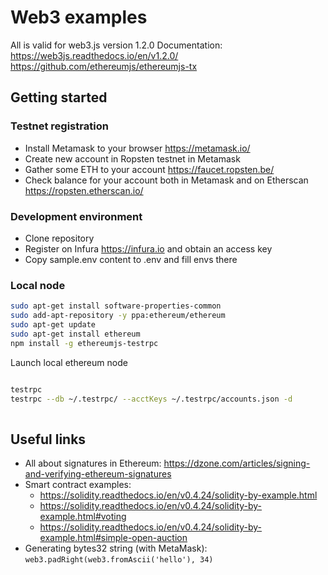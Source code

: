 # Web3 examples

All is valid for web3.js version 1.2.0
Documentation: https://web3js.readthedocs.io/en/v1.2.0/
https://github.com/ethereumjs/ethereumjs-tx

## Getting started
### Testnet registration
* Install Metamask to your browser https://metamask.io/
* Create new account in Ropsten testnet in Metamask
* Gather some ETH to your account https://faucet.ropsten.be/
* Check balance for your account both in Metamask and on Etherscan https://ropsten.etherscan.io/

### Development environment
* Clone repository
* Register on Infura https://infura.io and obtain an access key
* Copy sample.env content to .env and fill envs there


### Local node
```bash
sudo apt-get install software-properties-common
sudo add-apt-repository -y ppa:ethereum/ethereum
sudo apt-get update
sudo apt-get install ethereum	
npm install -g ethereumjs-testrpc


```

Launch local ethereum node
```bash
	
testrpc
testrpc --db ~/.testrpc/ --acctKeys ~/.testrpc/accounts.json -d



```



## Useful links
* All about signatures in Ethereum: https://dzone.com/articles/signing-and-verifying-ethereum-signatures
* Smart contract examples:
  * https://solidity.readthedocs.io/en/v0.4.24/solidity-by-example.html
  * https://solidity.readthedocs.io/en/v0.4.24/solidity-by-example.html#voting
  * https://solidity.readthedocs.io/en/v0.4.24/solidity-by-example.html#simple-open-auction
* Generating bytes32 string (with MetaMask): `web3.padRight(web3.fromAscii('hello'), 34)`

